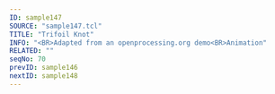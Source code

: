 ```yaml
---
ID: sample147
SOURCE: "sample147.tcl"
TITLE: "Trifoil Knot"
INFO: "<BR>Adapted from an openprocessing.org demo<BR>Animation"
RELATED: ""
seqNo: 70
prevID: sample146
nextID: sample148
---
```


